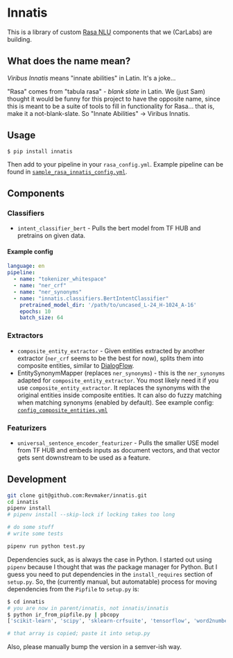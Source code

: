 # Innatis

This is a library of custom [Rasa NLU](https://github.com/RasaHQ/rasa_nlu/) components that we (CarLabs) are building.

## What does the name mean?

_Viribus Innatis_ means "innate abilities" in Latin. It's a joke...

"Rasa" comes from "tabula rasa" - _blank slate_ in Latin. We (just Sam) thought it would be funny for this project to have the opposite name, since this is meant to be a suite of tools to fill in functionality for Rasa... that is, make it a not-blank-slate. So "Innate Abilities" -> Viribus Innatis.

## Usage

`$ pip install innatis`

Then add to your pipeline in your `rasa_config.yml`. Example pipeline can be found in [`sample_rasa_innatis_config.yml`](sample_configs/sample_rasa_innatis_config.yml).

## Components

### Classifiers

* `intent_classifier_bert` - Pulls the bert model from TF HUB and pretrains on given data.

#### Example config

```yaml
language: en
pipeline:
  - name: "tokenizer_whitespace"
  - name: "ner_crf"
  - name: "ner_synonyms"
  - name: "innatis.classifiers.BertIntentClassifier"
    pretrained_model_dir: '/path/to/uncased_L-24_H-1024_A-16'
    epochs: 10
    batch_size: 64
```

### Extractors

* `composite_entity_extractor` - Given entities extracted by another extractor (`ner_crf` seems to be the best for now), splits them into composite entities, similar to [DialogFlow](https://dialogflow.com/docs/entities/developer-entities#developer_composite).
* EntitySynonymMapper (replaces `ner_synonyms`) - this is the `ner_synonyms` adapted for `composite_entity_extractor`. You most likely need it if you use `composite_entity_extractor`. It replaces the synonyms with the original entities inside composite entities. It can also do fuzzy matching when matching synonyms (enabled by default). See example config: [`config_composite_entities.yml`](sample_configs/config_composite_entities.yml)

### Featurizers

* `universal_sentence_encoder_featurizer` - Pulls the smaller USE model from TF HUB and embeds inputs as document vectors, and that vector gets sent downstream to be used as a feature.

## Development

```sh
git clone git@github.com:Revmaker/innatis.git
cd innatis
pipenv install
# pipenv install --skip-lock if locking takes too long

# do some stuff
# write some tests

pipenv run python test.py
```

Dependencies suck, as is always the case in Python. I started out using `pipenv` because I thought that was _the_ package manager for Python. But I guess you need to put dependencies in the `install_requires` section of `setup.py`. So, the (currently manual, but automatable) process for moving dependencies from the `Pipfile` to `setup.py` is:

```sh
$ cd innatis
# you are now in parent/innatis, not innatis/innatis
$ python ir_from_pipfile.py | pbcopy
['scikit-learn', 'scipy', 'sklearn-crfsuite', 'tensorflow', 'word2number', 'rasa_nlu==0.13.8', 'tensorflow-hub', 'spacy']

# that array is copied; paste it into setup.py
```

Also, please manually bump the version in a semver-ish way.
